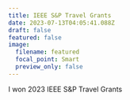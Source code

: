 ```yaml
---
title: IEEE S&P Travel Grants
date: 2023-07-13T04:05:41.088Z
draft: false
featured: false
image:
  filename: featured
  focal_point: Smart
  preview_only: false
---
```

I won 2023 IEEE S&P Travel Grants